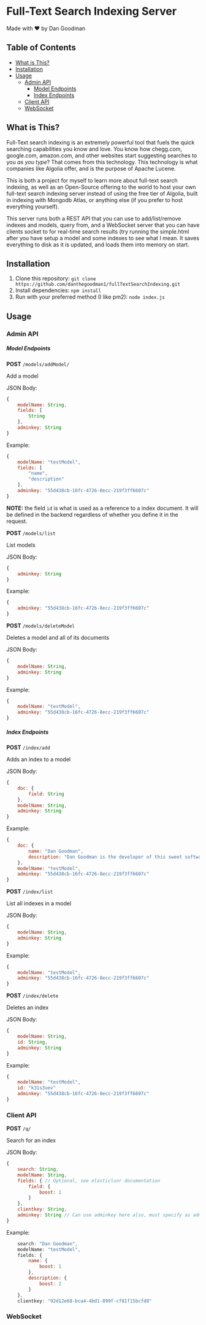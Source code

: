 # Full-Text Search Indexing Server <!-- omit in toc -->
Made with ❤️ by Dan Goodman

## Table of Contents <!-- omit in toc -->

- [What is This?](#what-is-this)
- [Installation](#installation)
- [Usage](#usage)
  - [Admin API](#admin-api)
      - [Model Endpoints](#model-endpoints)
      - [Index Endpoints](#index-endpoints)
  - [Client API](#client-api)
  - [WebSocket](#websocket)

## What is This?

Full-Text search indexing is an extremely powerful tool that fuels the quick searching capabilities you know and love. You know how chegg.com, google.com, amazon.com, and other websites start suggesting searches to you _as you type_? That comes from this technology. This technology is what companies like Algolia offer, and is the purpose of Apache Lucene.

This is both a project for myself to learn more about full-text search indexing, as well as an Open-Source offering to the world to host your own full-text search indexing server instead of using the free tier of Algolia, built in indexing with Mongodb Atlas, or anything else (if you prefer to host everything yourself).

This server runs both a REST API that you can use to add/list/remove indexes and models, query from, and a WebSocket server that you can have clients socket to for real-time search results (try running the simple.html after you have setup a model and some indexes to see what I mean. It saves everything to disk as it is updated, and loads them into memory on start.

## Installation

1. Clone this repository: `git clone https://github.com/danthegoodman1/fullTextSearchIndexing.git`
2. Install dependencies: `npm install`
3. Run with your preferred method (I like pm2): `node index.js`

## Usage

### Admin API

##### Model Endpoints

**POST** `/models/addModel/`

Add a model

JSON Body:
```js
{
    modelName: String,
    fields: [
        String
    ],
    adminkey: String
}
```

Example:
```js
{
	modelName: "testModel",
	fields: [
		"name",
		"description"
	],
	adminkey: "55d438cb-16fc-4726-8ecc-219f3ff6607c"
}
```
**NOTE:** the field `id` is what is used as a reference to a index document. It will be defined in the backend regardless of whether you define it in the request.

**POST** `/models/list`

List models

JSON Body:
```js
{
    adminkey: String
}
```

Example:

```js
{
    adminkey: "55d438cb-16fc-4726-8ecc-219f3ff6607c"
}
```

**POST** `/models/deleteModel`

Deletes a model and all of its documents

JSON Body:
```js
{
    modelName: String,
    adminkey: String
}
```

Example:
```js
{
    modelName: "testModel",
    adminkey: "55d438cb-16fc-4726-8ecc-219f3ff6607c"
}
```

##### Index Endpoints

**POST** `/index/add`

Adds an index to a model

JSON Body:
```js
{
    doc: {
        field: String
    },
    modelName: String,
    adminkey: String
}
```

Example:
```js
{
	doc: {
		name: "Dan Goodman",
		description: "Dan Goodman is the developer of this sweet software"
	},
	modelName: "testModel",
	adminkey: "55d438cb-16fc-4726-8ecc-219f3ff6607c"
}
```

**POST** `/index/list`

List all indexes in a model

JSON Body:
```js
{
    modelName: String,
    adminkey: String
}
```

Example:
```js
{
    modelName: "testModel",
	adminkey: "55d438cb-16fc-4726-8ecc-219f3ff6607c"
}
```

**POST** `/index/delete`

Deletes an index

JSON Body:
```js
{
    modelName: String,
    id: String,
    adminkey: String
}
```

Example:
```js
{
    modelName: "testModel",
    id: "k31s3uev"
	adminkey: "55d438cb-16fc-4726-8ecc-219f3ff6607c"
}
```

### Client API

**POST** `/q/`

Search for an index

JSON Body:
```js
{
    search: String,
	modelName: String,
	fields: { // Optional, see elasticlunr documentation
		field: {
			boost: 1
        }
	},
    clientkey: String,
    adminkey: String // Can use adminkey here also, must specify as adminkey
}
```

Example:
```js
    search: "Dan Goodman",
	modelName: "testModel",
	fields: {
		name: {
			boost: 1
        },
        description: {
            boost: 2
        }
	},
	clientkey: "92d12e68-bca4-4bd1-899f-cf81f15bcfd8"
```

### WebSocket

